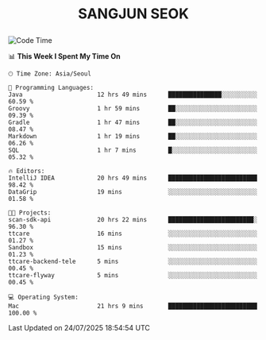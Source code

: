 <h1>
 <p align="center">
   SANGJUN SEOK
 </p>
</h1>

<!--START_SECTION:waka-->
![Code Time](http://img.shields.io/badge/Code%20Time-4%2C531%20hrs%2040%20mins-blue)

📊 **This Week I Spent My Time On** 

```text
🕑︎ Time Zone: Asia/Seoul

💬 Programming Languages: 
Java                     12 hrs 49 mins      ███████████████░░░░░░░░░░   60.59 % 
Groovy                   1 hr 59 mins        ██░░░░░░░░░░░░░░░░░░░░░░░   09.39 % 
Gradle                   1 hr 47 mins        ██░░░░░░░░░░░░░░░░░░░░░░░   08.47 % 
Markdown                 1 hr 19 mins        ██░░░░░░░░░░░░░░░░░░░░░░░   06.26 % 
SQL                      1 hr 7 mins         █░░░░░░░░░░░░░░░░░░░░░░░░   05.32 % 

🔥 Editors: 
IntelliJ IDEA            20 hrs 49 mins      █████████████████████████   98.42 % 
DataGrip                 19 mins             ░░░░░░░░░░░░░░░░░░░░░░░░░   01.58 % 

🐱‍💻 Projects: 
scan-sdk-api             20 hrs 22 mins      ████████████████████████░   96.30 % 
ttcare                   16 mins             ░░░░░░░░░░░░░░░░░░░░░░░░░   01.27 % 
Sandbox                  15 mins             ░░░░░░░░░░░░░░░░░░░░░░░░░   01.23 % 
ttcare-backend-tele      5 mins              ░░░░░░░░░░░░░░░░░░░░░░░░░   00.45 % 
ttcare-flyway            5 mins              ░░░░░░░░░░░░░░░░░░░░░░░░░   00.45 % 

💻 Operating System: 
Mac                      21 hrs 9 mins       █████████████████████████   100.00 % 
```


 Last Updated on 24/07/2025 18:54:54 UTC
<!--END_SECTION:waka-->
